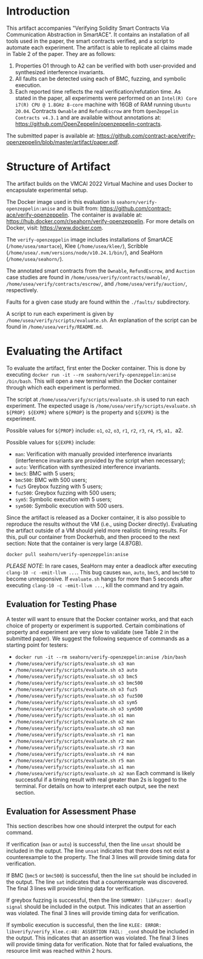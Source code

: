 # Introduction

This artifact accompanies "Verifying Solidity Smart Contracts Via Communication Abstraction in SmartACE".
It contains an installation of all tools used in the paper, the smart contracts verified, and a script to automate each experiment.
The artifact is able to replicate all claims made in Table 2 of the paper.
They are as follows:
1. Properties O1 through to A2 can be verified with both user-provided and synthesized interference invariants.
2. All faults can be detected using each of BMC, fuzzing, and symbolic execution.
3. Each reported time reflects the real verification/refutation time.
As stated in the paper, all experiments were performed on an `Intel(R) Core i7(R) CPU @ 1.8GHz 8-core` machine with 16GB of RAM running `Ubuntu 20.04`.
Contracts `Ownable` and `RefundEscrow` are from `OpenZeppelin Contracts v4.3.1` and are available without annotations at: https://github.com/OpenZeppelin/openzeppelin-contracts.

The submitted paper is available at: https://github.com/contract-ace/verify-openzeppelin/blob/master/artifact/paper.pdf.

# Structure of Artifact

The artifact builds on the VMCAI 2022 Virtual Machine and uses Docker to encapsulate experimental setup.

The Docker image used in this evaluation is `seahorn/verify-openzeppelin:anise` and is built from: https://github.com/contract-ace/verify-openzeppelin.
The container is available at: https://hub.docker.com/r/seahorn/verify-openzeppelin.
For more details on Docker, visit: https://www.docker.com.

The `verify-openzeppelin` image includes installations of SmartACE (`/home/usea/smartace`), Klee (`/home/usea/klee/`), Scribble (`/home/usea/.nvm/versions/node/v10.24.1/bin/`), and SeaHorn (`/home/usea/seahorn/`).

The annotated smart contracts from the `Ownable`, `RefundEscrow`, and `Auction` case studies are found in `/home/usea/verify/contracts/ownable/`, `/home/usea/verify/contracts/escrow/`, and `/home/usea/verify/auction/`, respectively.

Faults for a given case study are found within the `./faults/` subdirectory.

A script to run each experiment is given by `/home/usea/verify/scripts/evaluate.sh`.
An explanation of the script can be found in `/home/usea/verify/README.md`.

# Evaluating the Artifact

To evaluate the artifact, first enter the Docker container.
This is done by executing `docker run -it --rm seahorn/verify-openzeppelin:anise /bin/bash`.
This will open a new terminal within the Docker container through which each experiment is performed.

The script at `/home/usea/verify/scripts/evaluate.sh` is used to run each experiment.
The expected usage is `/home/usea/verify/scripts/evaluate.sh ${PROP} ${EXPR}` where `${PROP}` is the property and `${EXPR}` is the experiment.

Possible values for `${PROP}` include: `o1`, `o2`, `o3`, `r1`, `r2`, `r3`, `r4`, `r5`, `a1, `a2.

Possible values for `${EXPR}` include:
- `man`: Verification with manually provided interference invariants (interference invariants are provided by the script when necessary);
- `auto`: Verification with synthesized interference invariants.
- `bmc5`: BMC with 5 users;
- `bmc500`: BMC with 500 users;
- `fuz5` Greybox fuzzing with 5 users;
- `fuz500`: Greybox fuzzing with 500 users;
- `sym5`: Symbolic execution with 5 users;
- `sym500`: Symbolic execution with 500 users.

Since the artifact is released as a Docker container, it is also possible to reproduce the results without the VM (i.e., using Docker directly).
Evaluating the artifact outside of a VM should yield more realistic timing results.
For this, pull our container from Dockerhub, and then proceed to the next section:
Note that the container is very large (4.87GB).
```
docker pull seahorn/verify-openzeppelin:anise
```

*PLEASE NOTE*:
In rare cases, SeaHorn may enter a deadlock after executing `clang-10 -c -emit-llvm ...`.
This bug causes `man`, `auto`, `bmc5`, and `bmc500` to become unresponsive.
If `evaluate.sh` hangs for more than 5 seconds after executing `clang-10 -c -emit-llvm ...`, kill the command and try again.

## Evaluation for Testing Phase

A tester will want to ensure that the Docker container works, and that each choice of property or experiment is supported.
Certain combinations of property and experiment are very slow to validate (see Table 2 in the submitted paper).
We suggest the following sequence of commands as a starting point for testers:
- `docker run -it --rm seahorn/verify-openzeppelin:anise /bin/bash`
- `/home/usea/verify/scripts/evaluate.sh o3 man`
- `/home/usea/verify/scripts/evaluate.sh o3 auto`
- `/home/usea/verify/scripts/evaluate.sh o3 bmc5`
- `/home/usea/verify/scripts/evaluate.sh o3 bmc500`
- `/home/usea/verify/scripts/evaluate.sh o3 fuz5`
- `/home/usea/verify/scripts/evaluate.sh o3 fuz500`
- `/home/usea/verify/scripts/evaluate.sh o3 sym5`
- `/home/usea/verify/scripts/evaluate.sh o3 sym500`
- `/home/usea/verify/scripts/evaluate.sh o1 man`
- `/home/usea/verify/scripts/evaluate.sh o2 man`
- `/home/usea/verify/scripts/evaluate.sh o3 man`
- `/home/usea/verify/scripts/evaluate.sh r1 man`
- `/home/usea/verify/scripts/evaluate.sh r2 man`
- `/home/usea/verify/scripts/evaluate.sh r3 man`
- `/home/usea/verify/scripts/evaluate.sh r4 man`
- `/home/usea/verify/scripts/evaluate.sh r5 man`
- `/home/usea/verify/scripts/evaluate.sh a1 man`
- `/home/usea/verify/scripts/evaluate.sh a2 man`
Each command is likely successful if a timing result with real greater than 2s is logged to the terminal.
For details on how to interpret each output, see the next section.

## Evaluation for Assessment Phase

This section describes how one should interpret the output for each command.

If verification (`man` or `auto`) is successful, then the line `unsat` should be included in the output.
The line `unsat` indicates that there does not exist a counterexample to the property.
The final 3 lines will provide timing data for verification.

If BMC (`bmc5` or `bmc500`) is successful, then the line `sat` should be included in the output.
The line `sat` indicates that a counterexample was discovered.
The final 3 lines will provide timing data for verification.

If greybox fuzzing is successful, then the line `SUMMARY: libFuzzer: deadly signal` should be included in the output.
This indicates that an assertion was violated.
The final 3 lines will provide timing data for verification.

If symbolic execution is successful, then the line `KLEE: ERROR: libverify/verify_klee.c:48: ASSERTION FAIL: _cond` should be included in the output.
This indicates that an assertion was violated.
The final 3 lines will provide timing data for verification.
Note that for failed evaluations, the resource limit was reached within 2 hours.

